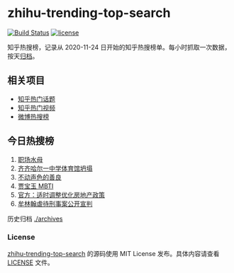 # zhihu-trending-top-search

[![Build Status](https://github.com/justjavac/zhihu-trending-top-search/workflows/ci/badge.svg?branch=main)](https://github.com/justjavac/zhihu-trending-top-search/actions)
[![license](https://img.shields.io/github/license/justjavac/zhihu-trending-top-search)](https://github.com/justjavac/zhihu-trending-top-search/blob/main/LICENSE)

知乎热搜榜，记录从 2020-11-24 日开始的知乎热搜榜单。每小时抓取一次数据，按天[归档](./archives)。

## 相关项目

- [知乎热门话题](https://github.com/justjavac/zhihu-trending-hot-questions)
- [知乎热门视频](https://github.com/justjavac/zhihu-trending-hot-video)
- [微博热搜榜](https://github.com/justjavac/weibo-trending-hot-search)

## 今日热搜榜

<!-- BEGIN -->
<!-- 最后更新时间 Tue Jul 25 2023 12:08:43 GMT+0800 (China Standard Time) -->

1. [职场水母](https://www.zhihu.com/search?q=%E8%81%8C%E5%9C%BA%E6%B0%B4%E6%AF%8D)
1. [齐齐哈尔一中学体育馆坍塌](https://www.zhihu.com/search?q=%E9%BD%90%E9%BD%90%E5%93%88%E5%B0%94%E4%B8%80%E4%B8%AD%E5%AD%A6%E4%BD%93%E8%82%B2%E9%A6%86%E5%9D%8D%E5%A1%8C)
1. [不动声色的善良](https://www.zhihu.com/search?q=%E4%B8%8D%E5%8A%A8%E5%A3%B0%E8%89%B2%E7%9A%84%E5%96%84%E8%89%AF)
1. [贾宝玉 MBTI](https://www.zhihu.com/search?q=%E8%B4%BE%E5%AE%9D%E7%8E%89%20MBTI)
1. [官方：适时调整优化房地产政策](https://www.zhihu.com/search?q=%E5%AE%98%E6%96%B9%EF%BC%9A%E9%80%82%E6%97%B6%E8%B0%83%E6%95%B4%E4%BC%98%E5%8C%96%E6%88%BF%E5%9C%B0%E4%BA%A7%E6%94%BF%E7%AD%96)
1. [牟林翰虐待刑事案公开宣判](https://www.zhihu.com/search?q=%E7%89%9F%E6%9E%97%E7%BF%B0%E8%99%90%E5%BE%85%E5%88%91%E4%BA%8B%E6%A1%88%E5%85%AC%E5%BC%80%E5%AE%A3%E5%88%A4)

<!-- END -->

历史归档 [./archives](./archives)

### License

[zhihu-trending-top-search](https://github.com/justjavac/zhihu-trending-top-search) 的源码使用 MIT License
发布。具体内容请查看 [LICENSE](./LICENSE) 文件。
